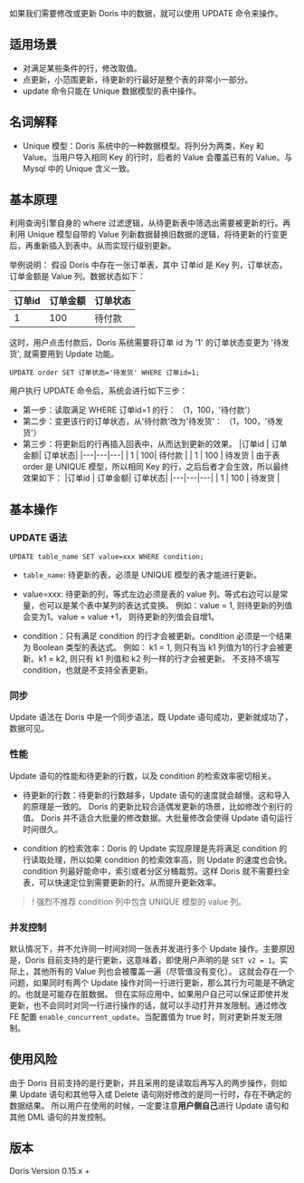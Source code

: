 如果我们需要修改或更新 Doris 中的数据，就可以使用 UPDATE 命令来操作。

## 适用场景
+ 对满足某些条件的行，修改取值。
+ 点更新，小范围更新，待更新的行最好是整个表的非常小一部分。
+ update 命令只能在 Unique 数据模型的表中操作。

## 名词解释
- Unique 模型：Doris 系统中的一种数据模型。将列分为两类，Key 和 Value。当用户导入相同 Key 的行时，后者的 Value 会覆盖已有的 Value。与 Mysql 中的 Unique 含义一致。

## 基本原理
利用查询引擎自身的 where 过滤逻辑，从待更新表中筛选出需要被更新的行。再利用 Unique 模型自带的 Value 列新数据替换旧数据的逻辑，将待更新的行变更后，再重新插入到表中。从而实现行级别更新。

举例说明：
假设 Doris 中存在一张订单表，其中 订单id 是 Key 列，订单状态，订单金额是 Value 列。数据状态如下：

|订单id | 订单金额| 订单状态|
|---|---|---|
| 1 | 100| 待付款 |

这时，用户点击付款后，Doris 系统需要将订单 id 为 '1' 的订单状态变更为 '待发货', 就需要用到 Update 功能。

```
UPDATE order SET 订单状态='待发货' WHERE 订单id=1;
```

用户执行 UPDATE 命令后，系统会进行如下三步：

+ 第一步：读取满足 WHERE 订单id=1 的行：
	（1，100，'待付款'）
+ 第二步：变更该行的订单状态，从'待付款'改为'待发货'：
	（1，100，'待发货'）
+ 第三步：将更新后的行再插入回表中，从而达到更新的效果。
        |订单id | 订单金额| 订单状态|
        |---|---|---|
        | 1 | 100| 待付款 |
        | 1 | 100 | 待发货 |
        由于表 order 是 UNIQUE 模型，所以相同 Key 的行，之后后者才会生效，所以最终效果如下：
        |订单id | 订单金额| 订单状态|
        |---|---|---|
        | 1 | 100 | 待发货 |

## 基本操作

### UPDATE 语法
`UPDATE table_name SET value=xxx WHERE condition;`

- `table_name`: 待更新的表，必须是 UNIQUE 模型的表才能进行更新。

- value=xxx: 待更新的列，等式左边必须是表的 value 列。等式右边可以是常量，也可以是某个表中某列的表达式变换。
例如：value = 1, 则待更新的列值会变为1。value = value +1， 则待更新的列值会自增1。

- condition：只有满足 condition 的行才会被更新。condition 必须是一个结果为 Boolean 类型的表达式。
例如： k1 = 1, 则只有当 k1 列值为1的行才会被更新。k1 = k2, 则只有 k1 列值和 k2 列一样的行才会被更新。
不支持不填写 condition，也就是不支持全表更新。 

### 同步
Update 语法在 Doris 中是一个同步语法，既 Update 语句成功，更新就成功了，数据可见。

### 性能
Update 语句的性能和待更新的行数，以及 condition 的检索效率密切相关。
- 待更新的行数：待更新的行数越多，Update 语句的速度就会越慢。这和导入的原理是一致的。
Doris 的更新比较合适偶发更新的场景，比如修改个别行的值。
Doris 并不适合大批量的修改数据。大批量修改会使得 Update 语句运行时间很久。

- condition 的检索效率：Doris 的 Update 实现原理是先将满足 condition 的行读取处理，所以如果 condition 的检索效率高，则 Update 的速度也会快。
condition 列最好能命中，索引或者分区分桶裁剪。这样 Doris 就不需要扫全表，可以快速定位到需要更新的行。从而提升更新效率。

>! 强烈不推荐 condition 列中包含 UNIQUE 模型的 value 列。

### 并发控制

默认情况下，并不允许同一时间对同一张表并发进行多个 Update 操作。主要原因是，Doris 目前支持的是行更新，这意味着，即使用户声明的是 `SET v2 = 1`。实际上，其他所有的 Value 列也会被覆盖一遍（尽管值没有变化）。
这就会存在一个问题，如果同时有两个 Update 操作对同一行进行更新，那么其行为可能是不确定的。也就是可能存在脏数据。
但在实际应用中，如果用户自己可以保证即使并发更新，也不会同时对同一行进行操作的话，就可以手动打开并发限制。通过修改 FE 配置 `enable_concurrent_update`。当配置值为 true 时，则对更新并发无限制。

## 使用风险
由于 Doris 目前支持的是行更新，并且采用的是读取后再写入的两步操作，则如果 Update 语句和其他导入或 Delete 语句刚好修改的是同一行时，存在不确定的数据结果。
所以用户在使用的时候，一定要注意**用户侧自己**进行 Update 语句和其他 DML 语句的并发控制。

## 版本

Doris Version 0.15.x +
